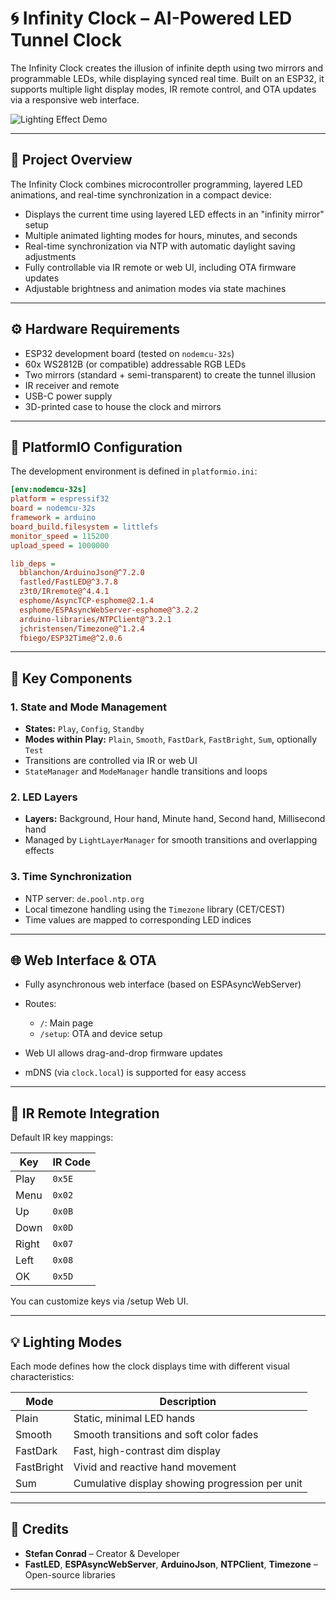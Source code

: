 
# 🌀 Infinity Clock – AI-Powered LED Tunnel Clock

The Infinity Clock creates the illusion of infinite depth using two mirrors and programmable LEDs, while displaying synced real time. Built on an ESP32, it supports multiple light display modes, IR remote control, and OTA updates via a responsive web interface.

![Lighting Effect Demo](ClockDemo.gif)

---

## 🧠 Project Overview

The Infinity Clock combines microcontroller programming, layered LED animations, and real-time synchronization in a compact device:

* Displays the current time using layered LED effects in an "infinity mirror" setup
* Multiple animated lighting modes for hours, minutes, and seconds
* Real-time synchronization via NTP with automatic daylight saving adjustments
* Fully controllable via IR remote or web UI, including OTA firmware updates
* Adjustable brightness and animation modes via state machines

---

## ⚙️ Hardware Requirements

* ESP32 development board (tested on `nodemcu-32s`)
* 60x WS2812B (or compatible) addressable RGB LEDs
* Two mirrors (standard + semi-transparent) to create the tunnel illusion
* IR receiver and remote
* USB-C power supply
* 3D-printed case to house the clock and mirrors

---

## 🔧 PlatformIO Configuration

The development environment is defined in `platformio.ini`:

```ini
[env:nodemcu-32s]
platform = espressif32
board = nodemcu-32s
framework = arduino
board_build.filesystem = littlefs
monitor_speed = 115200
upload_speed = 1000000

lib_deps = 
  bblanchon/ArduinoJson@^7.2.0
  fastled/FastLED@^3.7.8
  z3t0/IRremote@^4.4.1
  esphome/AsyncTCP-esphome@2.1.4
  esphome/ESPAsyncWebServer-esphome@^3.2.2
  arduino-libraries/NTPClient@^3.2.1
  jchristensen/Timezone@^1.2.4
  fbiego/ESP32Time@^2.0.6
```

---

## 🧩 Key Components

### 1. State and Mode Management

* **States:** `Play`, `Config`, `Standby`
* **Modes within Play:** `Plain`, `Smooth`, `FastDark`, `FastBright`, `Sum`, optionally `Test`
* Transitions are controlled via IR or web UI
* `StateManager` and `ModeManager` handle transitions and loops

### 2. LED Layers

* **Layers:** Background, Hour hand, Minute hand, Second hand, Millisecond hand
* Managed by `LightLayerManager` for smooth transitions and overlapping effects

### 3. Time Synchronization

* NTP server: `de.pool.ntp.org`
* Local timezone handling using the `Timezone` library (CET/CEST)
* Time values are mapped to corresponding LED indices

---

## 🌐 Web Interface & OTA

* Fully asynchronous web interface (based on ESPAsyncWebServer)
* Routes:

  * `/`: Main page
  * `/setup`: OTA and device setup
* Web UI allows drag-and-drop firmware updates
* mDNS (via `clock.local`) is supported for easy access

---

## 🔢 IR Remote Integration

Default IR key mappings:

| Key   | IR Code |
| ----- | ------- |
| Play  | `0x5E`  |
| Menu  | `0x02`  |
| Up    | `0x0B`  |
| Down  | `0x0D`  |
| Right | `0x07`  |
| Left  | `0x08`  |
| OK    | `0x5D`  |

You can customize keys via /setup Web UI.

---

## 💡 Lighting Modes

Each mode defines how the clock displays time with different visual characteristics:

| Mode       | Description                                     |
| ---------- | ----------------------------------------------- |
| Plain      | Static, minimal LED hands                       |
| Smooth     | Smooth transitions and soft color fades         |
| FastDark   | Fast, high-contrast dim display                 |
| FastBright | Vivid and reactive hand movement                |
| Sum        | Cumulative display showing progression per unit |

---

## 🙏 Credits

* **Stefan Conrad** – Creator & Developer
* **FastLED**, **ESPAsyncWebServer**, **ArduinoJson**, **NTPClient**, **Timezone** – Open-source libraries

---
